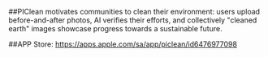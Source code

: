 ##PIClean motivates communities to clean their environment:
 users upload before-and-after photos, AI verifies their efforts, and collectively "cleaned earth" images showcase progress towards a sustainable future.


##APP Store:
https://apps.apple.com/sa/app/piclean/id6476977098
